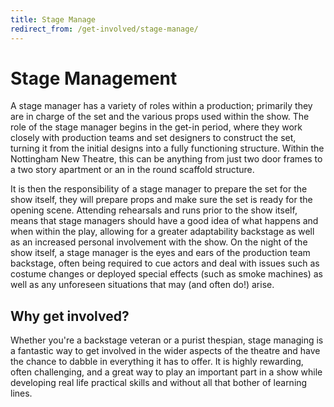 ```yaml
---
title: Stage Manage
redirect_from: /get-involved/stage-manage/
---
```


# Stage Management

A stage manager has a variety of roles within a production; primarily they are in charge of the set and the various props used within the show. The role of the stage manager begins in the get-in period, where they work closely with production teams and set designers to construct the set, turning it from the initial designs into a fully functioning structure. Within the Nottingham New Theatre, this can be anything from just two door frames to a two story apartment or an in the round scaffold structure.

It is then the responsibility of a stage manager to prepare the set for the show itself, they will prepare props and make sure the set is ready for the opening scene. Attending rehearsals and runs prior to the show itself, means that stage managers should have a good idea of what happens and when within the play, allowing for a greater adaptability backstage as well as an increased personal involvement with the show. On the night of the show itself, a stage manager is the eyes and ears of the production team backstage, often being required to cue actors and deal with issues such as costume changes or deployed special effects (such as smoke machines) as well as any unforeseen situations that may (and often do!) arise.

## Why get involved?

Whether you're a backstage veteran or a purist thespian, stage managing is a fantastic way to get involved in the wider aspects of the theatre and have the chance to dabble in everything it has to offer. It is highly rewarding, often challenging, and a great way to play an important part in a show while developing real life practical skills and without all that bother of learning lines.
